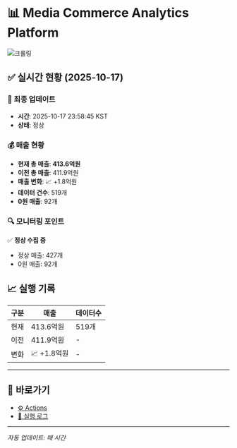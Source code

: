 # 📊 Media Commerce Analytics Platform

![크롤링](https://img.shields.io/badge/크롤링-정상-green)

## ✅ 실시간 현황 (2025-10-17)

### 📍 최종 업데이트
- **시간**: 2025-10-17 23:58:45 KST
- **상태**: 정상

### 💰 매출 현황
- **현재 총 매출**: **413.6억원**
- **이전 총 매출**: 411.9억원
- **매출 변화**: 📈 +1.8억원
- **데이터 건수**: 519개
- **0원 매출**: 92개

### 🔍 모니터링 포인트

✅ **정상 수집 중**
- 정상 매출: 427개
- 0원 매출: 92개


## 📈 실행 기록

| 구분 | 매출 | 데이터수 |
|------|------|----------|
| 현재 | 413.6억원 | 519개 |
| 이전 | 411.9억원 | - |
| 변화 | 📈 +1.8억원 | - |

---

## 🔗 바로가기

- [⚙️ Actions](../../actions)
- [📝 실행 로그](../../actions/workflows/daily_scraping.yml)

---

*자동 업데이트: 매 시간*
